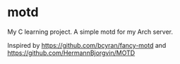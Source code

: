 # motd
My C learning project. A simple motd for my Arch server.

Inspired by https://github.com/bcyran/fancy-motd and https://github.com/HermannBjorgvin/MOTD
